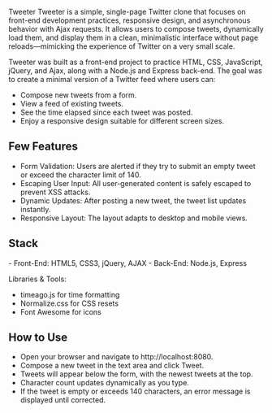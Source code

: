 Tweeter
Tweeter is a simple, single-page Twitter clone that focuses on front-end development practices, responsive design, and asynchronous behavior with Ajax requests. It allows users to compose tweets, dynamically load them, and display them in a clean, minimalistic interface without page reloads—mimicking the experience of Twitter on a very small scale.


Tweeter was built as a front-end project to practice HTML, CSS, JavaScript, jQuery, and Ajax, along with a Node.js and Express back-end. The goal was to create a minimal version of a Twitter feed where users can:

- Compose new tweets from a form.
- View a feed of existing tweets.
- See the time elapsed since each tweet was posted.
- Enjoy a responsive design suitable for different screen sizes.


<h2>Few Features</h2>

- Form Validation: Users are alerted if they try to submit an empty tweet or exceed the character limit of 140.
- Escaping User Input: All user-generated content is safely escaped to prevent XSS attacks.
- Dynamic Updates: After posting a new tweet, the tweet list updates instantly.
- Responsive Layout: The layout adapts to desktop and mobile views.


<h2>Stack</h2>
- Front-End: HTML5, CSS3, jQuery, AJAX
- Back-End: Node.js, Express
  
Libraries & Tools:
- timeago.js for time formatting
- Normalize.css for CSS resets
- Font Awesome for icons

<h2>How to Use</h2>
  
- Open your browser and navigate to http://localhost:8080.
- Compose a new tweet in the text area and click Tweet.
- Tweets will appear below the form, with the newest tweets at the top.
- Character count updates dynamically as you type.
- If the tweet is empty or exceeds 140 characters, an error message is displayed until corrected.
